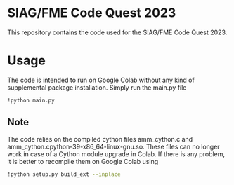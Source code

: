 # SIAG/FME Code Quest 2023
This repository contains the code used for the SIAG/FME Code Quest 2023.

# Usage
The code is intended to run on Google Colab without any kind of supplemental package installation.
Simply run the main.py file
```bash
!python main.py
```

## Note

The code relies on the compiled cython files amm_cython.c and amm_cython.cpython-39-x86_64-linux-gnu.so.
These files can no longer work in case of a Cython module upgrade in Colab. If there is any problem, it is better to
recompile them on Google Colab using
 ```bash
!python setup.py build_ext --inplace
```


   

